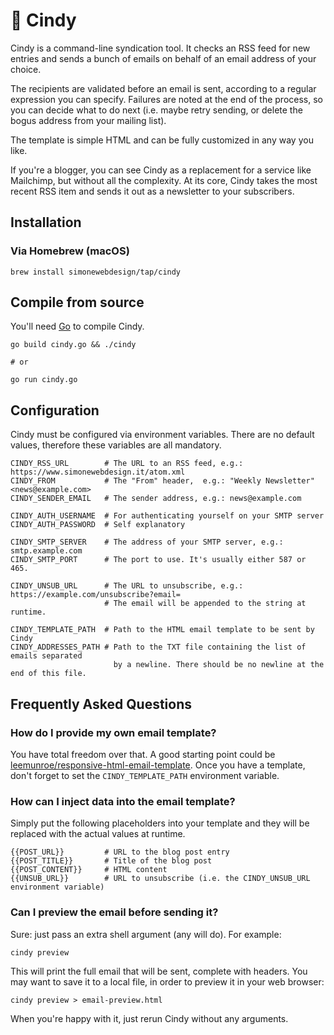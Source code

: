 # 🌼 Cindy

Cindy is a command-line syndication tool. It checks an RSS feed for new entries and sends a bunch of emails on behalf of an email address of your choice.

The recipients are validated before an email is sent, according to a regular expression you can specify. Failures are noted at the end of the process, so you can decide what to do next (i.e. maybe retry sending, or delete the bogus address from your mailing list).

The template is simple HTML and can be fully customized in any way you like.

If you're a blogger, you can see Cindy as a replacement for a service like Mailchimp, but without all the complexity. At its core, Cindy takes the most recent RSS item and sends it out as a newsletter to your subscribers.


## Installation

### Via Homebrew (macOS)

    brew install simonewebdesign/tap/cindy

## Compile from source

You'll need [Go](https://golang.org/) to compile Cindy.

    go build cindy.go && ./cindy

    # or

    go run cindy.go


## Configuration

Cindy must be configured via environment variables. There are no default values, therefore these variables are all mandatory.

    CINDY_RSS_URL        # The URL to an RSS feed, e.g.: https://www.simonewebdesign.it/atom.xml
    CINDY_FROM           # The "From" header,  e.g.: "Weekly Newsletter" <news@example.com>
    CINDY_SENDER_EMAIL   # The sender address, e.g.: news@example.com

    CINDY_AUTH_USERNAME  # For authenticating yourself on your SMTP server
    CINDY_AUTH_PASSWORD  # Self explanatory

    CINDY_SMTP_SERVER    # The address of your SMTP server, e.g.: smtp.example.com
    CINDY_SMTP_PORT      # The port to use. It's usually either 587 or 465.

    CINDY_UNSUB_URL      # The URL to unsubscribe, e.g.: https://example.com/unsubscribe?email=
                         # The email will be appended to the string at runtime.

    CINDY_TEMPLATE_PATH  # Path to the HTML email template to be sent by Cindy
    CINDY_ADDRESSES_PATH # Path to the TXT file containing the list of emails separated
                           by a newline. There should be no newline at the end of this file.


## Frequently Asked Questions

### How do I provide my own email template?

You have total freedom over that. A good starting point could be [leemunroe/responsive-html-email-template](https://github.com/leemunroe/responsive-html-email-template). Once you have a template, don't forget to set the `CINDY_TEMPLATE_PATH` environment variable.

### How can I inject data into the email template?

Simply put the following placeholders into your template and they will be replaced with the actual values at runtime.

    {{POST_URL}}         # URL to the blog post entry
    {{POST_TITLE}}       # Title of the blog post
    {{POST_CONTENT}}     # HTML content
    {{UNSUB_URL}}        # URL to unsubscribe (i.e. the CINDY_UNSUB_URL environment variable)

### Can I preview the email before sending it?

Sure: just pass an extra shell argument (any will do). For example:

    cindy preview

This will print the full email that will be sent, complete with headers. You may want to save it to a local file, in order to preview it in your web browser:

    cindy preview > email-preview.html

When you're happy with it, just rerun Cindy without any arguments.
